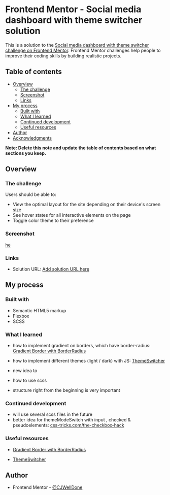 # Frontend Mentor - Social media dashboard with theme switcher solution

This is a solution to the [Social media dashboard with theme switcher challenge on Frontend Mentor](https://www.frontendmentor.io/challenges/social-media-dashboard-with-theme-switcher-6oY8ozp_H). Frontend Mentor challenges help people to improve their coding skills by building realistic projects. 

## Table of contents

- [Overview](#overview)
  - [The challenge](#the-challenge)
  - [Screenshot](#screenshot)
  - [Links](#links)
- [My process](#my-process)
  - [Built with](#built-with)
  - [What I learned](#what-i-learned)
  - [Continued development](#continued-development)
  - [Useful resources](#useful-resources)
- [Author](#author)
- [Acknowledgments](#acknowledgments)

**Note: Delete this note and update the table of contents based on what sections you keep.**

## Overview

### The challenge

Users should be able to:

- View the optimal layout for the site depending on their device's screen size
- See hover states for all interactive elements on the page
- Toggle color theme to their preference

### Screenshot

[he](screenshot.jpg)

### Links

- Solution URL: [Add solution URL here](https://your-solution-url.com)

## My process

### Built with

- Semantic HTML5 markup
- Flexbox
- SCSS

### What I learned

- how to implement gradient on borders, which have border-radius: [Gradient Border with BorderRadius](https://dev.to/afif/border-with-gradient-and-radius-387f)

- how to implement different themes (light / dark) with JS: [ThemeSwitcher](https://www.pullrequest.com/blog/how-to-implement-dark-mode-with-css-js)

- new idea to 
- how to use scss
- structure right from the beginning is very important

### Continued development

- will use several scss files in the future
- better idea for themeModeSwitch with input , checked & pseudoelements: [css-tricks.com/the-checkbox-hack](https://css-tricks.com/the-checkbox-hack/)

### Useful resources

- [Gradient Border with BorderRadius](https://dev.to/afif/border-with-gradient-and-radius-387f)

- [ThemeSwitcher](https://www.pullrequest.com/blog/how-to-implement-dark-mode-with-css-js)

## Author
- Frontend Mentor - [@CJWellDone](https://www.frontendmentor.io/profile/cjwelldone)

